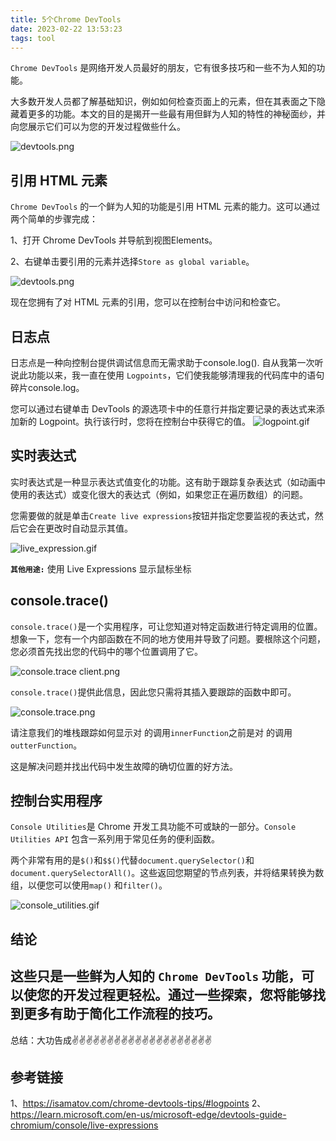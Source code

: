 ```yaml
---
title: 5个Chrome DevTools
date: 2023-02-22 13:53:23
tags: tool
---
```


<meta name="referrer" content="no-referrer"/>

`Chrome DevTools` 是网络开发人员最好的朋友，它有很多技巧和一些不为人知的功能。

大多数开发人员都了解基础知识，例如如何检查页面上的元素，但在其表面之下隐藏着更多的功能。本文的目的是揭开一些最有用但鲜为人知的特性的神秘面纱，并向您展示它们可以为您的开发过程做些什么。


![devtools.png](https://upload-images.jianshu.io/upload_images/11846892-e15b899193c488eb.png?imageMogr2/auto-orient/strip%7CimageView2/2/w/1240)

## 引用 HTML 元素
`Chrome DevTools` 的一个鲜为人知的功能是引用 HTML 元素的能力。这可以通过两个简单的步骤完成：

1、打开 Chrome DevTools 并导航到视图Elements。

2、右键单击要引用的元素并选择`Store as global variable`。



![devtools.png](https://upload-images.jianshu.io/upload_images/11846892-eba08383d3730832.gif?imageMogr2/auto-orient/strip)

现在您拥有了对 HTML 元素的引用，您可以在控制台中访问和检查它。

## 日志点

日志点是一种向控制台提供调试信息而无需求助于console.log(). 自从我第一次听说此功能以来，我一直在使用 `Logpoints`，它们使我能够清理我的代码库中的语句碎片console.log。

您可以通过右键单击 DevTools 的源选项卡中的任意行并指定要记录的表达式来添加新的 Logpoint。执行该行时，您将在控制台中获得它的值。
![logpoint.gif](https://upload-images.jianshu.io/upload_images/11846892-ee5fefc25319161a.gif?imageMogr2/auto-orient/strip)

## 实时表达式

实时表达式是一种显示表达式值变化的功能。这有助于跟踪复杂表达式（如动画中使用的表达式）或变化很大的表达式（例如，如果您正在遍历数组）的问题。

您需要做的就是单击`Create live expressions`按钮并指定您要监视的表达式，然后它会在更改时自动显示其值。

![live_expression.gif](https://upload-images.jianshu.io/upload_images/11846892-31e5a206e0a9161a.gif?imageMogr2/auto-orient/strip)


**`其他用途:`** 使用 Live Expressions 显示鼠标坐标

## console.trace()
`console.trace()`是一个实用程序，可让您知道对特定函数进行特定调用的位置。想象一下，您有一个内部函数在不同的地方使用并导致了问题。要根除这个问题，您必须首先找出您的代码中的哪个位置调用了它。

![console.trace client.png](https://upload-images.jianshu.io/upload_images/11846892-c4959be25244b742.png?imageMogr2/auto-orient/strip%7CimageView2/2/w/1240)


`console.trace()`提供此信息，因此您只需将其插入要跟踪的函数中即可。

![console.trace.png](https://upload-images.jianshu.io/upload_images/11846892-8dd4acb7f1810d39.png?imageMogr2/auto-orient/strip%7CimageView2/2/w/1240)

请注意我们的堆栈跟踪如何显示对 的调用`innerFunction`之前是对 的调用`outterFunction`。

这是解决问题并找出代码中发生故障的确切位置的好方法。

## 控制台实用程序

`Console Utilities`是 Chrome 开发工具功能不可或缺的一部分。`Console Utilities API` 包含一系列用于常见任务的便利函数。

两个非常有用的是`$()`和`$$()`代替`document.querySelector()`和`document.querySelectorAll()`。这些返回您期望的节点列表，并将结果转换为数组，以便您可以使用`map()` 和`filter()`。

![console_utilities.gif](https://upload-images.jianshu.io/upload_images/11846892-61136f524555ffa3.gif?imageMogr2/auto-orient/strip)

## 结论

这些只是一些鲜为人知的 `Chrome DevTools` 功能，可以使您的开发过程更轻松。通过一些探索，您将能够找到更多有助于简化工作流程的技巧。
---

总结：大功告成✌️✌️✌️✌️✌️✌️✌️✌️✌️✌️✌️✌️✌️✌️✌️✌️✌️✌️✌️✌️

## 参考链接
1、https://isamatov.com/chrome-devtools-tips/#logpoints
2、https://learn.microsoft.com/en-us/microsoft-edge/devtools-guide-chromium/console/live-expressions
